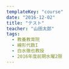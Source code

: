 ```yaml
---
templateKey: "course"
date: "2016-12-02"
title: "テスト"
teacher: "山田太郎"
tags:
  - 教養教育院
  - 線形代数I
  - 白水徹也教授
  - 2016年度前期水曜2限
---
```

